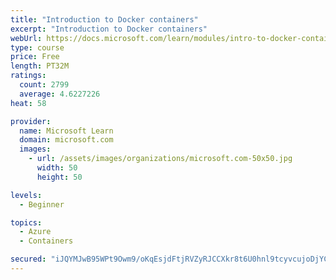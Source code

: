 ```yaml
---
title: "Introduction to Docker containers"
excerpt: "Introduction to Docker containers"
webUrl: https://docs.microsoft.com/learn/modules/intro-to-docker-containers/
type: course
price: Free
length: PT32M
ratings:
  count: 2799
  average: 4.6227226
heat: 58

provider:
  name: Microsoft Learn
  domain: microsoft.com
  images:
    - url: /assets/images/organizations/microsoft.com-50x50.jpg
      width: 50
      height: 50

levels:
  - Beginner

topics:
  - Azure
  - Containers

secured: "iJQYMJwB95WPt9Owm9/oKqEsjdFtjRVZyRJCCXkr8t6U0hnl9tcyvcujoDjYCozPaVRmaJquJfUBYPkFfIp+Vu2dMA37MEOOlak2U8Sv2gPlzY/QUBWJ1b8T9xVcSnr4b93dWQ/OL2WprOGYl2og7VeTZBGydtwrE7awaEMx0PIgMDnuzDnrEcsBN6wvAjJhl92QxvwOpN74dTj9WusBOj2niG3J8769/YdnuBbuTJsDClrfDHfKauQcqhVZGKz2MYUzXi9bMGrWGLuRtmnaRESETxKCn+/sY/XxJxbGa/i//fbBB4vd/Dh08ATlyYx8r9xygZ6/9cHapBAED3wsL6HbkbtWTXt7ekAdhh2UHzNmqnsJUsN+HK3D5RVic2jxv+cAdYext53iQR2mDr1sq9PZmBrQX+sz8nvSRxlMOpc=;AG9bm6+huf16DAVm6MOt7A=="
---
```


